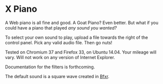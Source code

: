 X Piano
=======

A Web piano is all fine and good.  A Goat Piano?  Even better.  But what if you could have a piano that played *any sound you wanted?*

To select your own sound to play, upload a file towards the right of the control panel.  Pick any valid audio file.  Then go nuts!

Tested on Chromium 37 and Firefox 33, on Ubuntu 14.04.  Your mileage will vary.  Will not work on any version of Internet Explorer.

Documentation for the filters is forthcoming.

The default sound is a square wave created in [Bfxr](http://www.bfxr.net/).